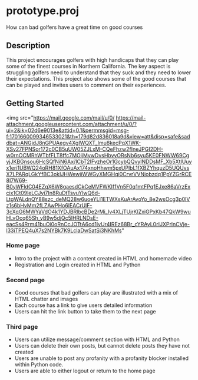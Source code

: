 # prototype.proj
How can bad golfers have a great time on good courses

## Description

This project encourages golfers with high handicaps that they can play some of the finest courses in Northern California. The key aspect is struggling golfers need to understand that they suck and they need to lower their expectations. This project also shows some of the good courses that can be played and invites users to comment on their experiences.

## Getting Started

<img src="https://mail.google.com/mail/u/0/
    https://mail-attachment.googleusercontent.com/attachment/u/0/?ui=2&ik=02d6e9013e&attid=0.1&permmsgid=msg-f:1701660099346533021&th=179d82d836018a9d&view=att&disp=safe&saddbat=ANGjdJ8nGPUAegv4XgIWQXT_Imu8kecPqX1WK-XSy27FPNSor172c0CB5uUW05ZJLxM-CQeFhzw2fIneJPGI2DH-w0rnOCMRhWTbfFLT8ffc7MOijMywDvsHbvyORsNb6syu5KE0FNWW69CgyjJKBGnsou6HcSQfNiN6Axj1CbT2IFvzheOr1GcybQQvylNDDsMF_Xb5XtIUuyx1eri1UBWQ24oRH81XfOAuAx174xnoHhwm5pxUPlbL1fXBZYhquzD5UQUvsX7LPARqLGkYfBC3okIJHWewjiWWGyXMGHqi0CrvrVVNiobzdq1PpYZGrRCE8I7W69-B0yWFldC04EZqX6W8gaesdCkCeMVFWKIf1Vn5F0q1mtFPq1EJxe86aVrzExcix1Ct09leLCJyi7In8RuDtTsvuYlwQ6d-LtgWALdnQY88szc_deMQ28w6uoeYLI1ETWXsKuArAvoYo_8e2wsOcg3p0lVz1s6bHvMm2fLZAwPHo6lEACrUlF-3cXqG6MWYaVdO4k1YDJBRlbcBDe2rMi_Iv4XLjTUjrKlZxiGPxKb47QkW9wuHLvOcq65Sh_yB9w5djQc5lHRLNDsE-eacSs4Rrm41buOi0oRnCcJOTtA6cd1lvUr4IREz68Br_cYRAyL0rIJXPrlnCVje-l33iTPEQ4uX7s2NYBk7K9LclaDwSatSi3NKhMs"

### Home page

* Intro to the project with a content created in HTML and homemade video
* Registration and Login created in HTML and Python

### Second page

* Good courses that bad golfers can play are illustrated with a mix of HTML chatter and images
* Each course has a link to give users detailed information
* Users can hit the link button to take them to the next page

### Third page

* Users can utilize message/comment section with HTML and Python
* Users can delete their own posts, but cannot delete posts they have not created
* Users are unable to post any profanity with a profanity blocker installed within Python code.
* Users are able to either logout or return to the home page

